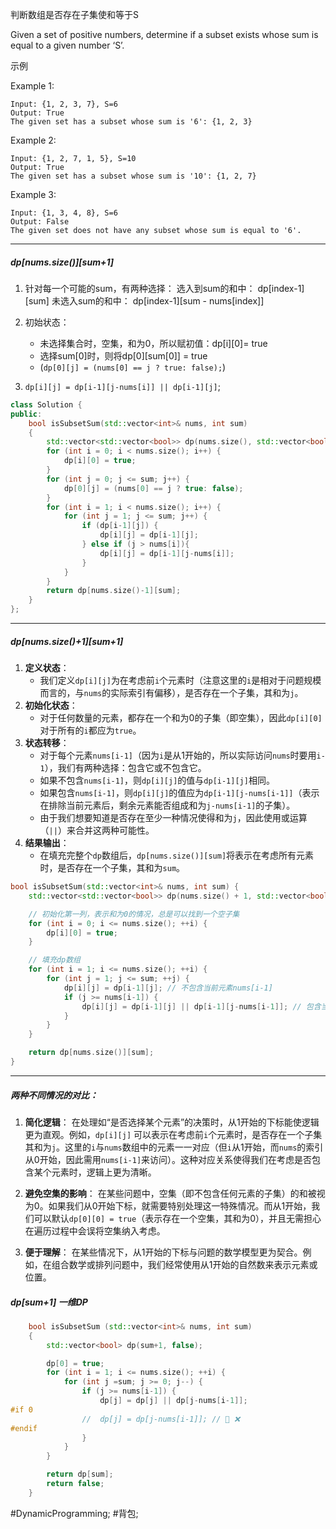 判断数组是否存在子集使和等于S

Given a set of positive numbers, determine if a subset exists whose sum is equal to a given number ‘S’.

示例

Example 1: 
```
Input: {1, 2, 3, 7}, S=6
Output: True
The given set has a subset whose sum is '6': {1, 2, 3}
```
Example 2:
```
Input: {1, 2, 7, 1, 5}, S=10
Output: True
The given set has a subset whose sum is '10': {1, 2, 7}
```
Example 3: 
```
Input: {1, 3, 4, 8}, S=6
Output: False
The given set does not have any subset whose sum is equal to '6'.
```

---- ----
##### dp\[nums.size()]\[sum+1]

1. 针对每一个可能的sum，有两种选择：
选入到sum的和中： dp\[index-1]\[sum]
未选入sum的和中： dp\[index-1]\[sum - nums\[index]]


2. 初始状态： 
   - 未选择集合时，空集，和为0，所以赋初值：dp\[i]\[0]= true
   - 选择sum\[0]时，则将dp\[0]\[sum\[0]] = true
   - (`dp[0][j] = (nums[0] == j ? true: false);`)

3. `dp[i][j] = dp[i-1][j-nums[i]] || dp[i-1][j]`;

```cpp
class Solution {
public:
    bool isSubsetSum(std::vector<int>& nums, int sum)
    {   
        std::vector<std::vector<bool>> dp(nums.size(), std::vector<bool>(sum+1, false));
        for (int i = 0; i < nums.size(); i++) {
            dp[i][0] = true;
        }   
        for (int j = 0; j <= sum; j++) {
            dp[0][j] = (nums[0] == j ? true: false);
        }   
        for (int i = 1; i < nums.size(); i++) {
            for (int j = 1; j <= sum; j++) {
                if (dp[i-1][j]) {
                    dp[i][j] = dp[i-1][j];
                } else if (j > nums[i]){
                    dp[i][j] = dp[i-1][j-nums[i]];
                }   
            }   
        }   
        return dp[nums.size()-1][sum];
    }                                                                            
};
```

----
##### dp\[nums.size()+1]\[sum+1]
1. **定义状态**：
    - 我们定义`dp[i][j]`为在考虑前`i`个元素时（注意这里的`i`是相对于问题规模而言的，与`nums`的实际索引有偏移），是否存在一个子集，其和为`j`。
2. **初始化状态**：
    - 对于任何数量的元素，都存在一个和为0的子集（即空集），因此`dp[i][0]`对于所有的`i`都应为`true`。
3. **状态转移**：
    - 对于每个元素`nums[i-1]`（因为`i`是从1开始的，所以实际访问`nums`时要用`i-1`），我们有两种选择：包含它或不包含它。
    - 如果不包含`nums[i-1]`，则`dp[i][j]`的值与`dp[i-1][j]`相同。
    - 如果包含`nums[i-1]`，则`dp[i][j]`的值应为`dp[i-1][j-nums[i-1]]`（表示在排除当前元素后，剩余元素能否组成和为`j-nums[i-1]`的子集）。
    - 由于我们想要知道是否存在至少一种情况使得和为`j`，因此使用或运算（`||`）来合并这两种可能性。
4. **结果输出**：
    - 在填充完整个`dp`数组后，`dp[nums.size()][sum]`将表示在考虑所有元素时，是否存在一个子集，其和为`sum`。

```cpp
bool isSubsetSum(std::vector<int>& nums, int sum) {
    std::vector<std::vector<bool>> dp(nums.size() + 1, std::vector<bool>(sum + 1, false));

    // 初始化第一列，表示和为0的情况，总是可以找到一个空子集
    for (int i = 0; i <= nums.size(); ++i) {
        dp[i][0] = true;
    }

    // 填充dp数组
    for (int i = 1; i <= nums.size(); ++i) {
        for (int j = 1; j <= sum; ++j) {
            dp[i][j] = dp[i-1][j]; // 不包含当前元素nums[i-1]
            if (j >= nums[i-1]) {
                dp[i][j] = dp[i-1][j] || dp[i-1][j-nums[i-1]]; // 包含当前元素nums[i-1]
            }
        }
    }

    return dp[nums.size()][sum];
}
```

----
##### 两种不同情况的对比：
1. **简化逻辑**：
    在处理如“是否选择某个元素”的决策时，从1开始的下标能使逻辑更为直观。例如，`dp[i][j]` 可以表示在考虑前`i`个元素时，是否存在一个子集其和为`j`。这里的`i`与`nums`数组中的元素一一对应（但`i`从1开始，而`nums`的索引从0开始，因此需用`nums[i-1]`来访问）。这种对应关系使得我们在考虑是否包含某个元素时，逻辑上更为清晰。

2. **避免空集的影响**：
    在某些问题中，空集（即不包含任何元素的子集）的和被视为0。如果我们从0开始下标，就需要特别处理这一特殊情况。而从1开始，我们可以默认`dp[0][0] = true`（表示存在一个空集，其和为0），并且无需担心在遍历过程中会误将空集纳入考虑。

3. **便于理解**：
    在某些情况下，从1开始的下标与问题的数学模型更为契合。例如，在组合数学或排列问题中，我们经常使用从1开始的自然数来表示元素或位置。
##### dp\[sum+1] 一维DP
```cpp
    bool isSubsetSum (std::vector<int>& nums, int sum)
    {
        std::vector<bool> dp(sum+1, false);

        dp[0] = true;
        for (int i = 1; i <= nums.size(); ++i) {
            for (int j =sum; j >= 0; j--) {
                if (j >= nums[i-1]) {
                    dp[j] = dp[j] || dp[j-nums[i-1]];
#if 0
                //  dp[j] = dp[j-nums[i-1]]; // 🙅 ❌
#endif
                }
            }
        }

        return dp[sum];
        return false;
    }
```
#DynamicProgramming; #背包;
